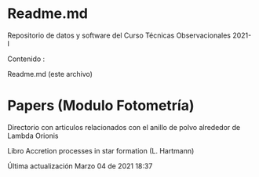 # Readme.md
Repositorio de datos y software del Curso Técnicas Observacionales 2021- I

Contenido :

Readme.md  (este archivo)

Papers (Modulo Fotometría)
==========================
Directorio con articulos relacionados con el anillo de polvo alrededor de Lambda Orionis

Libro Accretion processes in star formation
(L. Hartmann)

Última actualización Marzo 04 de 2021 18:37

